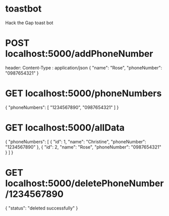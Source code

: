 # toastbot
Hack the Gap toast bot

# POST localhost:5000/addPhoneNumber
header: Content-Type : application/json
{
	"name": "Rose",
	"phoneNumber": "0987654321"
}

# GET localhost:5000/phoneNumbers
{
  "phoneNumbers": [
    "1234567890",
    "0987654321"
  ]
}

# GET localhost:5000/allData
{
  "phoneNumbers": [
    {
      "id": 1,
      "name": "Christine",
      "phoneNumber": "1234567890"
    },
    {
      "id": 2,
      "name": "Rose",
      "phoneNumber": "0987654321"
    }
  ]
}

# GET localhost:5000/deletePhoneNumber/1234567890
{
  "status": "deleted successfully"
}
